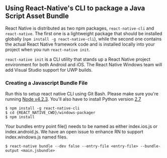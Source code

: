 ## Using React-Native's CLI to package a Java Script Asset Bundle

React Native is distributed as two npm packages, `react-native-cli` and `react-native`. The first one is a lightweight package that should be installed globally (`npm install -g react-native-cli`), while the second one contains the actual React Native framework code and is installed locally into your project when you run `react-native init`.

`react-native init` is a CLI utility that stands up a React Native project environment for both Android and iOS. The React Native Windows team will add Visual Studio support for UWP builds. 

### Creating a Javascript Bundle File

Run this to setup react native CLI using Git Bash. Please make sure you're running [Node v4.2.3](https://nodejs.org/en/download/). You'll also have to install Python version [2.7](https://www.python.org/downloads/release/python-2710/) 

    $ npm install -g react-native-cli
    $ cd {REACT_NATIVE_CWD}/windows-packager
    $ npm install
    
Your bundles entry point file(<entry-file>) needs to be named as either index.ios.js or index.android.js. We have an open issue to enhance RN to support index.windows.js named files. 

    $ react-native bundle --dev false --entry-file <entry-file> --bundle-output <main.jsbundle>
